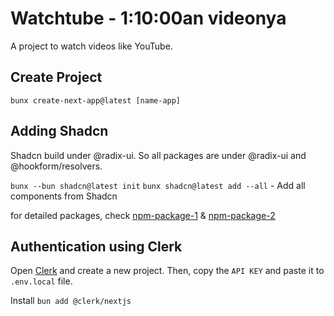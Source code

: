 # Watchtube - 1:10:00an videonya

A project to watch videos like YouTube.

## Create Project

`bunx create-next-app@latest [name-app]`

## Adding Shadcn

Shadcn build under @radix-ui. So all packages are under @radix-ui and @hookform/resolvers.

`bunx --bun shadcn@latest init`
`bunx shadcn@latest add --all` - Add all components from Shadcn

for detailed packages, check [npm-package-1](./npm-package-1.png) & [npm-package-2](./npm-package-2.png)

## Authentication using Clerk

Open [Clerk](https://clerk.com/) and create a new project. Then, copy the `API KEY` and paste it to `.env.local` file.

Install `bun add @clerk/nextjs`
